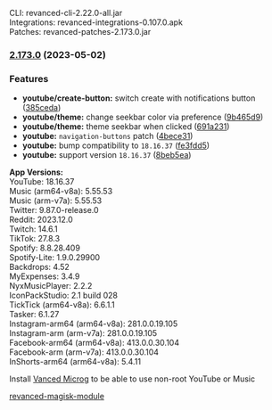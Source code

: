 CLI: revanced-cli-2.22.0-all.jar  
Integrations: revanced-integrations-0.107.0.apk  
Patches: revanced-patches-2.173.0.jar  

### [2.173.0](https://github.com/revanced/revanced-patches/compare/v2.172.0...v2.173.0) (2023-05-02)
### Features
* **youtube/create-button:** switch create with notifications button ([385ceda](https://github.com/revanced/revanced-patches/commit/385ceda61f586f24b11a284688f55758ef5b4e74))
* **youtube/theme:** change seekbar color via preference ([9b465d9](https://github.com/revanced/revanced-patches/commit/9b465d95887863f6b42baa6b710ed98c97383a82))
* **youtube/theme:** theme seekbar when clicked ([691a231](https://github.com/revanced/revanced-patches/commit/691a231d99b3b2fbe446fc7edb7a88c7a3127037))
* **youtube:** `navigation-buttons` patch ([4bece31](https://github.com/revanced/revanced-patches/commit/4bece31f56eb340933ad26da3d1bfc902ea8569f))
* **youtube:** bump compatibility to `18.16.37` ([fe3fdd5](https://github.com/revanced/revanced-patches/commit/fe3fdd5c6cb186bcebc2f86b1d5b597109b25cb6))
* **youtube:** support version `18.16.37` ([8beb5ea](https://github.com/revanced/revanced-patches/commit/8beb5ea860284be915c0ef0c6039821a50c14fa8))

  
**App Versions:**  
YouTube: 18.16.37  
Music (arm64-v8a): 5.55.53  
Music (arm-v7a): 5.55.53  
Twitter: 9.87.0-release.0  
Reddit: 2023.12.0  
Twitch: 14.6.1  
TikTok: 27.8.3  
Spotify: 8.8.28.409  
Spotify-Lite: 1.9.0.29900  
Backdrops: 4.52  
MyExpenses: 3.4.9  
NyxMusicPlayer: 2.2.2  
IconPackStudio: 2.1 build 028  
TickTick (arm64-v8a): 6.6.1.1  
Tasker: 6.1.27  
Instagram-arm64 (arm64-v8a): 281.0.0.19.105  
Instagram-arm (arm-v7a): 281.0.0.19.105  
Facebook-arm64 (arm64-v8a): 413.0.0.30.104  
Facebook-arm (arm-v7a): 413.0.0.30.104  
InShorts-arm64 (arm64-v8a): 5.4.11  

Install [Vanced Microg](https://github.com/TeamVanced/VancedMicroG/releases) to be able to use non-root YouTube or Music  

[revanced-magisk-module](https://github.com/j-hc/revanced-magisk-module)  

